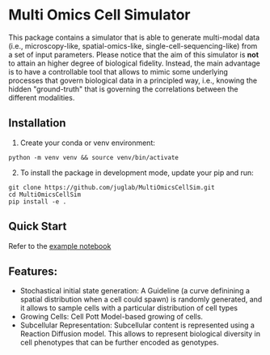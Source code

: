 # Multi Omics Cell Simulator

This package contains a simulator that is able to generate multi-modal data (i.e., microscopy-like, spatial-omics-like, single-cell-sequencing-like) from a set of input parameters.
Please notice that the aim of this simulator is **not** to attain an higher degree of biological fidelity. 
Instead, the main advantage is to have a controllable tool that allows to mimic some underlying processes that govern biological data in a principled way, i.e., knowing the hidden "ground-truth" that is governing the correlations between the different modalities.


## Installation

1) Create your conda or venv environment:
```
python -m venv venv && source venv/bin/activate
```
2) To install the package in development mode, update your pip and run:

```
git clone https://github.com/juglab/MultiOmicsCellSim.git
cd MultiOmicsCellSim
pip install -e .
```
## Quick Start

Refer to the [example notebook](examples/example.ipynb)

## Features:

- Stochastical initial state generation: A Guideline (a curve definining a spatial distribution when a cell could spawn) is randomly generated, and it allows to sample cells with a particular distribution of cell types
- Growing Cells: Cell Pott Model-based growing of cells.
- Subcellular Representation: Subcellular content is represented using a Reaction Diffusion model. This allows to represent biological diversity in cell phenotypes that can be further encoded as genotypes.

